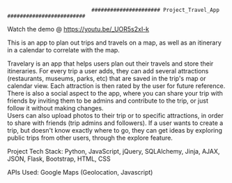                                ###################### Project_Travel_App #########################
Watch the demo @ https://youtu.be/_UOR5s2xI-k

This is an app to plan out trips and travels on a map, as well as an itinerary in a calendar to correlate with the map.

Travelary is an app that helps users plan out their travels and store their itineraries. 
For every trip a user adds, they can add several attractions (restaurants, museums, parks, etc) 
that are saved in the trip's map or calendar view. 
Each attraction is then rated by the user for future reference.
There is also a social aspect to the app, 
where you can share your trip with friends by inviting them to be admins and contribute to the trip, 
or just follow it without making changes.  
Users can also upload photos to their trip or to specific attractions, in order to share with friends (trip admins and followers).
If a user wants to create a trip, but doesn't know exactly where to go, they can get ideas by exploring public trips from other users,
through the explore feature.

Project Tech Stack:
Python, JavaScript, jQuery,  SQLAlchemy, Jinja, AJAX, JSON, Flask, Bootstrap, HTML, CSS

APIs Used:
Google Maps (Geolocation, Javascript)
